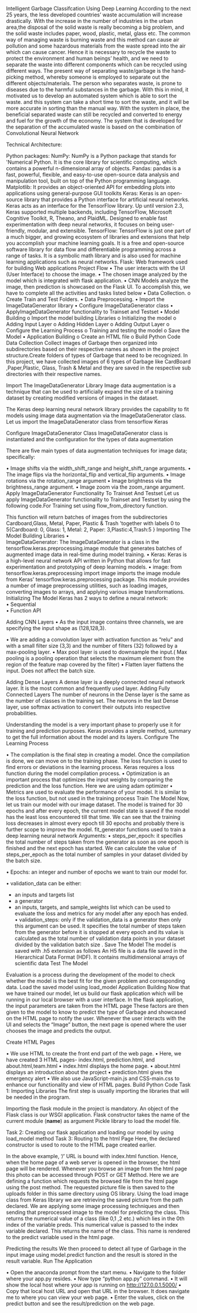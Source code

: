 Intelligent Garbage Classifcation Using Deep Learning
According to the next 25 years, the less developed countries’ waste accumulation will increase drastically. With the increase in the number of industries in the urban area,the disposal of the solid waste is really becoming a big problem, and the solid waste includes paper, wood, plastic, metal, glass etc. The common way of managing waste is burning waste and this method can cause air pollution and some hazardous materials from the waste spread into the air which can cause cancer. Hence it is necessary to recycle the waste to protect the environment and human beings’ health, and we need to separate the waste into different components which can be recycled using different ways.
The present way of separating waste/garbage is the hand-picking method, whereby someone is employed to separate out the different objects/materials. The person who separates waste, is prone to diseases due to the harmful substances in the garbage. With this in mind, it motivated us to develop an automated system which is able to sort the waste. and this system can take a short time to sort the waste, and it will be more accurate in sorting than the manual way. With the system in place, the beneficial separated waste can still be recycled and converted to energy and fuel for the growth of the economy. The system that is developed for the separation of the accumulated waste is based on the combination of Convolutional Neural Network


Technical Architecture:
 
Python packages:
NumPy: NumPy is a Python package that stands for 'Numerical Python. It is the core library for scientific computing, which contains a powerful n-dimensional array of objects.
Pandas: pandas is a fast, powerful, flexible, and easy-to-use open-source data analysis and manipulation tool, built on top of the Python programming language. 
Matplotlib: It provides an object-oriented API for embedding plots into applications using general-purpose GUI toolkits
Keras: Keras is an open-source library that provides a Python interface for artificial neural networks. Keras acts as an interface for the TensorFlow library. Up until version 2.3, Keras supported multiple backends, including TensorFlow, Microsoft Cognitive Toolkit, R, Theano, and PlaidML. Designed to enable fast experimentation with deep neural networks, it focuses on being user-friendly, modular, and extensible.
TensorFlow: TensorFlow is just one part of a much bigger, and growing ecosystem of libraries and extensions that help you accomplish your machine learning goals. It is a free and open-source software library for data flow and differentiable programming across a range of tasks. It is a symbolic math library and is also used for machine learning applications such as neural networks.
Flask: Web framework used for building Web applications
Project Flow
•	The user interacts with the UI (User Interface) to choose the image.
•	The chosen image analyzed by the model which is integrated with flask application.
•	CNN Models analyze the image, then prediction is showcased on the Flask UI.
To accomplish this, we have to complete all the activities and tasks listed below
•	Data Collection.
o	Create Train and Test Folders.
•	Data Preprocessing.
•	Import the ImageDataGenerator library
•	Configure ImageDataGenerator class
•	ApplyImageDataGenerator functionality to Trainset and Testset
•	Model Building
o	Import the model building Libraries
o	Initializing the model
o	Adding Input Layer
o	Adding Hidden Layer
o	Adding Output Layer
o	Configure the Learning Process
o	Training and testing the model
o	Save the Model
•	Application Building
o	Create an HTML file
o	Build Python Code
Data Collection
Collect images of Garbage then organized into subdirectories based on their respective names as shown in the project structure.Create folders of types of Garbage that need to be recognized. 
In this project, we have collected images of 6 types of Garbage like CardBoard ,Paper,Plastic,
Glass, Trash & Metal and they are saved in the respective sub directories with their respective
names.

Import The ImageDataGenerator Library
Image data augmentation is a technique that can be used to artificially expand the size of a training dataset by creating modified versions of images in the dataset.


The Keras deep learning neural network library provides the capability to fit models using image data augmentation via the ImageDataGenerator class.
Let us import the ImageDataGenerator class from tensorflow Keras

Configure ImageDataGenerator Class
ImageDataGenerator class is instantiated and the configuration for the types of data augmentation


There are five main types of data augmentation techniques for image data; specifically:


•	Image shifts via the width_shift_range and height_shift_range arguments.
•	The image flips via the horizontal_flip and vertical_flip arguments.
•	Image rotations via the rotation_range argument
•	Image brightness via the brightness_range argument.
•	Image zoom via the zoom_range argument.
Apply ImageDataGenerator Functionality To Trainset And Testset
Let us apply ImageDataGenerator functionality to Trainset and Testset by using the following code.For Training set using flow_from_directory function.


This function will return batches of images from the subdirectories Cardboard,Glass, Metal, Paper, Plastic & Trash 'together with labels 0 to 5{Cardboard: 0, Glass: 1, Metal: 2, Paper: 3,Plastic:4,Trash:5 }
Importing The Model Building Libraries
•	
ImageDataGenerator: The ImageDataGenerator is a class in the tensorflow.keras.preprocessing.image module that generates batches of augmented image data in real-time during model training.
•	Keras: Keras is a high-level neural network API written in Python that allows for fast experimentation and prototyping of deep learning models.
•	image: from tensorflow.keras.preprocessing import image imports the image module from Keras' tensorflow.keras.preprocessing package. This module provides a number of image preprocessing utilities, such as loading images, converting images to arrays, and applying various image transformations.
Initializing The Model
Keras has 2 ways to define a neural network:  
•	Sequential  
•	Function API

Adding CNN Layers
•	As the input image contains three channels, we are specifying the input shape as (128,128,3).


•	We are adding a convolution layer with activation function as “relu” and 
with a small filter size (3,3) and the number of filters (32) followed by a max-pooling layer.
•	Max pool layer is used to downsample the input.( Max pooling is a pooling operation that selects the maximum element from the region of the feature map covered by the filter)
•	Flatten layer flattens the input. Does not affect the batch size.

Adding Dense Layers
A dense layer is a deeply connected neural network layer. It is the most common and frequently used layer.
Adding Fully Connected Layers
The number of neurons in the Dense layer is the same as the number of classes in the training set. The neurons in the last Dense layer, use softmax activation to convert their outputs into respective probabilities. 


Understanding the model is a very important phase to properly use it for training and prediction purposes. Keras provides a simple method, summary to get the full information about the model and its layers.
Configure The Learning Process


•	The compilation is the final step in creating a model. Once the compilation is done, we can move on to the training phase. The loss function is used to find errors or deviations in the learning process. Keras requires a loss function during the model compilation process.
•	Optimization is an important process that optimizes the input weights by comparing the prediction and the loss function. Here we are using adam optimizer
•	Metrics are used to evaluate the performance of your model. It is similar to the loss function, but not used in the training process
Train The Model
Now, let us train our model with our image dataset. The model is trained for 30 epochs and after every epoch, the current model state is saved if the model has the least loss encountered till that time. We can see that the training loss decreases in almost every epoch till 30 epochs and probably there is further scope to improve the model.
fit_generator functions used to train a deep learning neural network
Arguments:
•	steps_per_epoch: it specifies the total number of steps taken from the generator as soon as one epoch is finished and the next epoch has started. We can calculate the value of     steps_per_epoch as the total number of samples in your dataset divided by the batch size.


•	Epochs: an integer and number of epochs we want to train our model for.


•	validation_data can be either:
- an inputs and targets list
- a generator
- an inputs, targets, and sample_weights list which can be used to evaluate the loss and metrics for any model after any epoch has ended.
•	validation_steps: only if the validation_data is a generator then only this argument can be used. It specifies the total number of steps taken from the generator before it is 
stopped at every epoch and its value is calculated as the total number of validation data points in your dataset divided by the validation batch size
. Save The Model
The model is saved with .h5 extension as follows 
An H5 file is a data file saved in the Hierarchical Data Format (HDF). It contains multidimensional arrays of scientific data
Test The Model


Evaluation is a process during the development of the model to check whether the model is the best fit for the given problem and corresponding data.
Load the saved model using load_model
Application Building
Now that we have trained our model, let us build our flask application which will be running in our local browser with a user interface.
In the flask application, the input parameters are taken from the HTML page These factors are then given to the model to know to predict the type of Garbage and showcased on the HTML page to notify the user. Whenever the user interacts with the UI and selects the “Image” button, the next page is opened where the user chooses the image and predicts the output.

Create HTML Pages

•	We use HTML to create the front end part of the web page. 
•	Here, we  have created 3 HTML pages- index.html, prediction.html, and about.html,team.html
•	index.html displays the home page.
•	about.html displays an introduction about the project
•	prediction.html gives the emergency alert
•	We also use JavaScript-main.js and CSS-main.css to enhance our functionality and view of HTML pages. 
Build Python Code
Task 1: Importing Libraries
The first step is usually importing the libraries that will be needed in the program.

Importing the flask module in the project is mandatory. An object of the Flask class is our WSGI application. Flask constructor takes the name of the current module (__name__) as argument Pickle library to load the model file.


Task 2: Creating our flask application and loading our model by using load_model method
Task 3: Routing to the html Page
Here, the declared constructor is used to route to the HTML page created earlier.

In the above example, ‘/’ URL is bound with index.html function. Hence, when the home page of a web server is opened in the browser, the html page will be rendered. Whenever you browse an image from the html page this photo can be accessed through POST or GET Method.
Here we are defining a function which requests the browsed file from the html page using the post method. The requested picture file is then saved to the uploads folder in this same directory using OS library. Using the load image class from Keras library we are retrieving the saved picture from the path declared. We are applying some image processing techniques and then sending that preprocessed image to the model for predicting the class. This returns the numerical value of a class (like 0,1 ,2 etc.) which lies in the 0th index of the variable preds. This numerical value is passed to the index variable declared. This returns the name of the class. This name is rendered to the predict variable used in the html page.


Predicting the results
We then proceed to detect all type of Garbage in the input image using model.predict function and the result is stored in the result variable.
Run The Application



•	Open the anaconda prompt from the start menu.
•	Navigate to the folder where your app.py resides.
•	Now type “python app.py” command.
•	It will show the local host where your app is running on http://127.0.0.1.5000/
•	Copy that local host URL and open that URL in the browser. It does navigate me to where you can view your web page.
•	Enter the values, click on the predict button and see the result/prediction on the web page.




